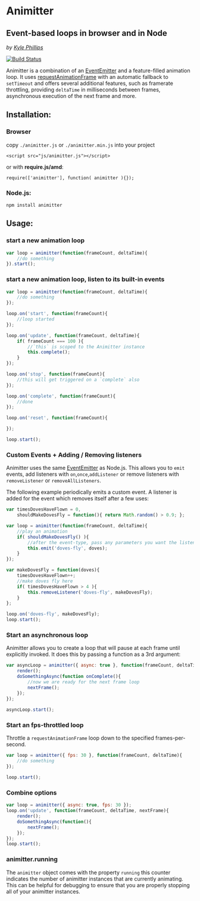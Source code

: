 # Animitter
## Event-based loops in browser and in Node
_by [Kyle Phillips](http://haptic-data.com)_

[![Build Status](https://travis-ci.org/hapticdata/animitter.png?branch=master)](https://travis-ci.org/hapticdata/animitter)

Animitter is a combination of an [EventEmitter](http://nodejs.org/api/events.html#events_class_events_eventemitter) and a feature-filled animation loop. It uses [requestAnimationFrame](http://www.paulirish.com/2011/requestanimationframe-for-smart-animating/) with an automatic fallback to `setTimeout` and offers several additional features, such as framerate throttling, providing `deltaTime` in milliseconds between frames, asynchronous execution of the next frame and more.

## Installation:
### Browser
copy `./animitter.js` or `./animitter.min.js` into your project

    <script src="js/animitter.js"></script>
or with **require.js/amd**:

    require(['animitter'], function( animitter ){});
### Node.js:

    npm install animitter


## Usage:
### start a new animation loop

```javascript
var loop = animitter(function(frameCount, deltaTime){
    //do something
}).start();
```

### start a new animation loop, listen to its built-in events

```javascript
var loop = animitter(function(frameCount, deltaTime){
    //do something
});

loop.on('start', function(frameCount){
    //loop started
});

loop.on('update', function(frameCount, deltaTime){
    if( frameCount === 100 ){
        //`this` is scoped to the Animitter instance
        this.complete();
    }
});

loop.on('stop', function(frameCount){
    //this will get triggered on a `complete` also
});

loop.on('complete', function(frameCount){
    //done
});

loop.on('reset', function(frameCount){

});

loop.start();   
```

### Custom Events + Adding / Removing listeners
Animitter uses the same [EventEmitter](http://nodejs.org/api/events.html) as Node.js. This allows you to `emit` events, add listeners with `on`,`once`,`addListener` or remove listeners with `removeListener` or `removeAllListeners`.

The following example periodically emits a custom event. A listener is added for the event which removes itself after a few uses:
```javascript
var timesDovesHaveFlown = 0,
    shouldMakeDovesFly = function(){ return Math.random() > 0.9; };

var loop = animitter(function(frameCount, deltaTime){
    //play an animation
    if( shouldMakeDovesFly() ){
        //after the event-type, pass any parameters you want the listener to receive
        this.emit('doves-fly', doves);
    }
});

var makeDovesFly = function(doves){
    timesDovesHaveFlown++;
    //make doves fly here
    if( timesDovesHaveFlown > 4 ){
        this.removeListener('doves-fly', makeDovesFly);
    }
};

loop.on('doves-fly', makeDovesFly);
loop.start();

```

### Start an asynchronous loop

Animitter allows you to create a loop that will pause at each frame until explicitly invoked.
It does this by passing a function as a 3rd argument:

```javascript
var asyncLoop = animitter({ async: true }, function(frameCount, deltaTime, nextFrame ){
    render();
    doSomethingAsync(function onComplete(){
        //now we are ready for the next frame loop
        nextFrame();
    });
});
    
asyncLoop.start();
```

### Start an fps-throttled loop

Throttle a `requestAnimationFrame` loop down to the specified frames-per-second.

```javascript
var loop = animitter({ fps: 30 }, function(frameCount, deltaTime){
    //do something  
});

loop.start();
```

### Combine options

```javascript
var loop = animitter({ async: true, fps: 30 });
loop.on('update', function(frameCount, deltaTime, nextFrame){
    render();
    doSomethingAsync(function(){
        nextFrame();
    });
});
loop.start();
```

### animitter.running
The `animitter` object comes with the property `running` this counter indicates the number
of animitter instances that are currently animating. This can be helpful for debugging to ensure
that you are properly stopping all of your animitter instances.
